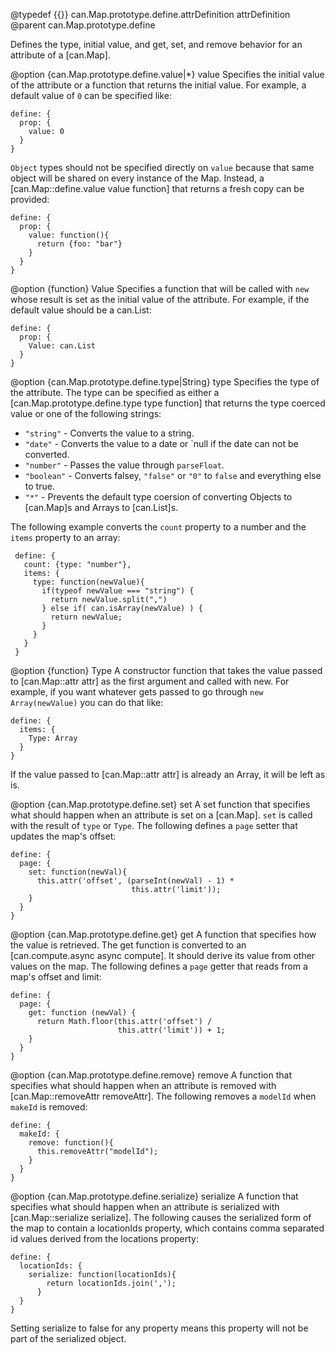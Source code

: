 @typedef {{}} can.Map.prototype.define.attrDefinition attrDefinition
@parent can.Map.prototype.define

Defines the type, initial value, and get, set, and remove behavior for an attribute of a [can.Map].

@option {can.Map.prototype.define.value|*} value Specifies the initial value of the attribute or
a function that returns the initial value. For example, a default value of `0` can be 
specified like:

    define: {
      prop: {
        value: 0
      }
    }

`Object` types should not be specified directly on `value` because that same object will
be shared on every instance of the Map.  Instead, a [can.Map::define.value value function] that 
returns a fresh copy can be provided:

    define: {
      prop: {
        value: function(){
          return {foo: "bar"}
        }
      }
    }

@option {function} Value Specifies a function that will be called with `new` whose result is
set as the initial value of the attribute. For example, if the default value should be a can.List:

    define: {
      prop: {
        Value: can.List
      }
    }

@option {can.Map.prototype.define.type|String} type Specifies the type of the 
attribute.  The type can be specified as either a [can.Map.prototype.define.type type function] 
that returns the type coerced value or one of the following strings:

 - `"string"` - Converts the value to a string.
 - `"date"` - Converts the value to a date or `null if the date can not be converted.
 - `"number"` - Passes the value through `parseFloat`.
 - `"boolean"` - Converts falsey, `"false"` or `"0"` to `false` and everything else to true.
 - `"*"` - Prevents the default type coersion of converting Objects to [can.Map]s and Arrays to [can.List]s.

The following example converts the `count` property to a number and the `items` property to an array:

     define: {
       count: {type: "number"},
       items: {
         type: function(newValue){
           if(typeof newValue === "string") {
             return newValue.split(",")
           } else if( can.isArray(newValue) ) {
             return newValue;
           }
         }
       }
     }

@option {function} Type A constructor function that takes 
the value passed to [can.Map::attr attr] as the first argument and called with 
new. For example, if you want whatever
gets passed to go through `new Array(newValue)` you can do that like:

    define: {
      items: {
        Type: Array
      }
    }

If the value passed to [can.Map::attr attr] is already an Array, it will be left as is.

@option {can.Map.prototype.define.set} set A set function that specifies what should happen when an attribute
is set on a [can.Map]. `set` is called with the result of `type` or `Type`. The following
defines a `page` setter that updates the map's offset:

    define: {
      page: {
        set: function(newVal){
          this.attr('offset', (parseInt(newVal) - 1) * 
                               this.attr('limit'));
        }
      }
    }

@option {can.Map.prototype.define.get} get A function that specifies how the value is retrieved.  The get function is 
converted to an [can.compute.async async compute].  It should derive its value from other values
on the map. The following
defines a `page` getter that reads from a map's offset and limit:

    define: {
      page: {
        get: function (newVal) {
		  return Math.floor(this.attr('offset') / 
		                    this.attr('limit')) + 1;
		}
      }
    }

@option {can.Map.prototype.define.remove} remove A function that specifies what should happen when an attribute is removed
with [can.Map::removeAttr removeAttr]. The following removes a `modelId` when `makeId` is removed:

    define: {
      makeId: {
        remove: function(){
          this.removeAttr("modelId");
        }
      }
    }

@option {can.Map.prototype.define.serialize} serialize A function that specifies what should happen when an attribute is serialized
with [can.Map::serialize serialize]. The following causes the serialized form of the map to contain a locationIds property, which contains comma separated id values derived from the locations property:

    define: {
      locationIds: {
        serialize: function(locationIds){
            return locationIds.join(',');
          }
      }
    }

Setting serialize to false for any property means this property will not be part of the serialized object.
